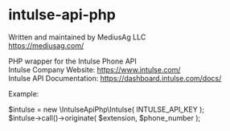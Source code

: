 # intulse-api-php

Written and maintained by MediusAg LLC<br />
https://mediusag.com/

PHP wrapper for the Intulse Phone API<br />
Intulse Company Website: https://www.intulse.com/<br />
Intulse API Documentation: https://dashboard.intulse.com/docs/<br />

Example:

$intulse = new \IntulseApiPhp\Intulse( INTULSE_API_KEY );<br />
$intulse->call()->originate( $extension, $phone_number );
